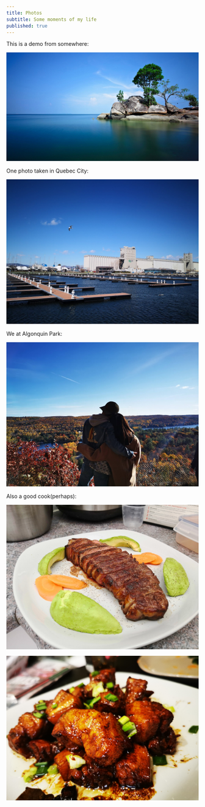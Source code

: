 ```yaml
---
title: Photos
subtitle: Some moments of my life
published: true
---
```


This is a demo from somewhere:
  
  
![pic1](https://github.com/LinyiGuo96/LinyiGuo96.github.io/blob/master/img/5243c949aadb6.jpg?raw=true)
  
  
One photo taken in Quebec City:
  
![quebec city](/img/quebec.jpg)
  

We at Algonquin Park:

![quebec city](https://github.com/LinyiGuo96/LinyiGuo96.github.io/blob/master/img/algonquin.jpg?raw=true)


Also a good cook(perhaps):


![cook](https://github.com/LinyiGuo96/LinyiGuo96.github.io/blob/master/img/IMG_20191107_210320.jpg?raw=true)

![cook](https://github.com/LinyiGuo96/LinyiGuo96.github.io/blob/master/img/mmexport1573863116574.jpg?raw=true)
  
  
